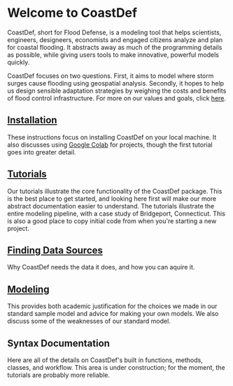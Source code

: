 # Welcome to CoastDef

CoastDef, short for Flood Defense, is a modeling tool that helps scientists, engineers, designeers, economists and engaged citizens analyze and plan for coastal flooding. It abstracts away as much of the programming details as possible, while giving users tools to make innovative, powerful models quickly.

CoastDef focuses on two questions. First, it aims to model where storm surges cause flooding using geospatial analysis. Secondly, it hopes to help us design sensible adaptation strategies by weighing the costs and benefits of flood control infrastructure. For more on our values and goals, click [here](https://zdb999.github.io/coast-def/about.html).

## [Installation](https://zdb999.github.io/coast-def/install.html)

These instructions focus on installing CoastDef on your local machine. It also discusses using [Google Colab](https://colab.research.google.com/notebooks/welcome.ipynb) for projects, though the first tutorial goes into greater detail.

## [Tutorials](https://zdb999.github.io/coast-def/tutorials.html)

Our tutorials illustrate the core functionality of the CoastDef package. This is the best place to get started, and looking here first will make our more abstract documentation easier to understand. The tutorials illustrate the entire modeling pipeline, with a case study of Bridgeport, Connecticut. This is also a good place to copy initial code from when you're starting a new project.

## [Finding Data Sources](https://zdb999.github.io/coast-def/finding_data_sources.html)

Why CoastDef needs the data it does, and how you can aquire it.

## [Modeling](https://zdb999.github.io/coast-def/model_explanation.html)

This provides both academic justification for the choices we made in our standard sample model and advice for making your own models. We also discuss some of the weaknesses of our standard model.

## Syntax Documentation

Here are all of the details on CoastDef's built in functions, methods, classes, and workflow. This area is under construction; for the moment, the tutorials are probably more reliable.
